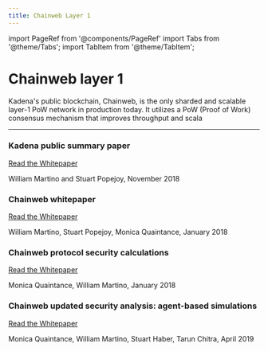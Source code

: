 ```yaml
---
title: Chainweb Layer 1
---
```


import PageRef from '@components/PageRef'
import Tabs from '@theme/Tabs';
import TabItem from '@theme/TabItem';

# Chainweb layer 1

Kadena's public blockchain, Chainweb, is the only sharded and scalable layer-1
PoW network in production today. It utilizes a PoW (Proof of Work) consensus
mechanism that improves throughput and scala

---

### Kadena public summary paper

[Read the Whitepaper](https://d31d887a-c1e0-47c2-aa51-c69f9f998b07.filesusr.com/ugd/86a16f_1e25e5ac5db44fb7b7e4eb2fe845ce2d.pdf)

William Martino and Stuart Popejoy, November 2018

### Chainweb whitepaper

[Read the Whitepaper](https://d31d887a-c1e0-47c2-aa51-c69f9f998b07.filesusr.com/ugd/86a16f_029c9991469e4565a7c334dd716345f4.pdf)

William Martino, Stuart Popejoy, Monica Quaintance, January 2018

### Chainweb protocol security calculations

[Read the Whitepaper](https://d31d887a-c1e0-47c2-aa51-c69f9f998b07.filesusr.com/ugd/86a16f_26d87f20cf8548d2927e28152babf533.pdf)

Monica Quaintance, William Martino, January 2018

### Chainweb updated security analysis: agent-based simulations

[Read the Whitepaper](https://d31d887a-c1e0-47c2-aa51-c69f9f998b07.filesusr.com/ugd/86a16f_3b2d0c58179d4edd9df6df4d55d61dda.pdf)

Monica Quaintance, William Martino, Stuart Haber, Tarun Chitra, April 2019
